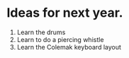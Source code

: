# Ideas for next year.

1. Learn the drums
1. Learn to do a piercing whistle
1. Learn the Colemak keyboard layout
